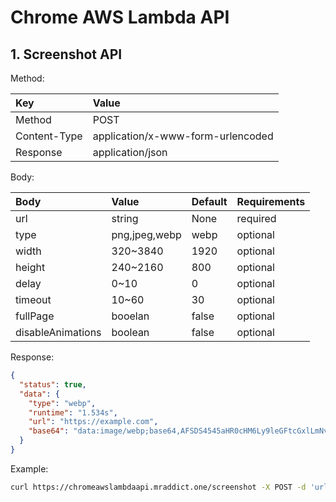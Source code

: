 # Chrome AWS Lambda API

## 1. Screenshot API

Method:

| Key          | Value                             |
| :----------- | :-------------------------------- |
| Method       | POST                              |
| Content-Type | application/x-www-form-urlencoded |
| Response     | application/json                  |

Body:

| Body              | Value         | Default | Requirements |
| :---------------- | :------------ | :------ | :----------- |
| url               | string        | None    | required     |
| type              | png,jpeg,webp | webp    | optional     |
| width             | 320~3840      | 1920    | optional     |
| height            | 240~2160      | 800     | optional     |
| delay             | 0~10          | 0       | optional     |
| timeout           | 10~60         | 30      | optional     |
| fullPage          | booelan       | false   | optional     |
| disableAnimations | boolean       | false   | optional     |

Response:

```json
{
  "status": true,
  "data": {
    "type": "webp",
    "runtime": "1.534s",
    "url": "https://example.com",
    "base64": "data:image/webp;base64,AFSDS4545aHR0cHM6Ly9leGFtcGxlLmNvbQ=="
  }
}
```

Example:

```bash
curl https://chromeawslambdaapi.mraddict.one/screenshot -X POST -d 'url=https://example.com'
```
